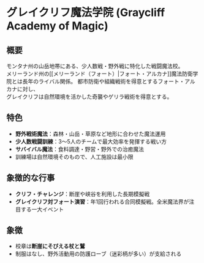 # グレイクリフ魔法学院 (Graycliff Academy of Magic)

## 概要
モンタナ州の山岳地帯にある、少人数戦・野外戦に特化した戦闘魔法校。  
メリーランド州の[[メリーランド（フォート）|フォート・アルカナ]]魔法防衛学院とは長年のライバル関係。
都市防衛や組織戦術を得意とするフォート・アルカナに対し、  
グレイクリフは自然環境を活かした奇襲やゲリラ戦術を得意とする。

## 特色
- **野外戦術魔法**：森林・山岳・草原など地形に合わせた魔法運用  
- **少人数戦闘訓練**：3〜5人のチームで最大効率を発揮する戦い方  
- **サバイバル魔法**：食料調達・野営・野外での治癒魔法  
- 訓練場は自然環境そのもので、人工施設は最小限

## 象徴的な行事
- **クリフ・チャレンジ**：断崖や峡谷を利用した長期模擬戦  
- **グレイクリフ対フォート演習**：年1回行われる合同模擬戦。全米魔法界が注目する一大イベント

## 象徴
- 校章は**断崖にそびえる杖と鷲**
- 制服はなし、野外活動用の防護ローブ（迷彩柄が多い）が支給される
